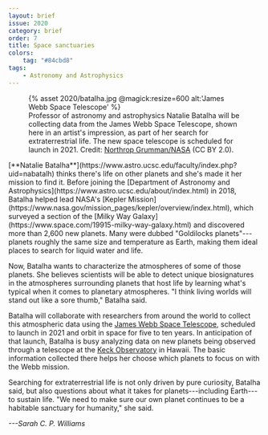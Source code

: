 ```yaml
---
layout: brief
issue: 2020
category: brief
order: 7
title: Space sanctuaries
colors:
    tag: "#84cbd8"
tags:
    - Astronomy and Astrophysics
---
```

<figure class="">
  {% asset 2020/batalha.jpg @magick:resize=600 alt:'James Webb Space Telescope' %}<figcaption>Professor of astronomy and astrophysics Natalie Batalha will be
collecting data from the James Webb Space Telescope, shown here in an
artist&#39;s impression, as part of her search for extraterrestrial life.
The new space telescope is scheduled for launch in 2021. Credit:
<a href="https://www.flickr.com/photos/nasawebbtelescope/16678793810/in/album-72157624413830771/">Northrop
Grumman/NASA</a>
(CC BY 2.0).</figcaption>
</figure>
[**Natalie
Batalha**](https://www.astro.ucsc.edu/faculty/index.php?uid=nabatalh)
thinks there's life on other planets and she's made it her mission to
find it. Before joining the [Department of Astronomy and
Astrophysics](https://www.astro.ucsc.edu/about/index.html) in 2018,
Batalha helped lead NASA's [Kepler
Mission](https://www.nasa.gov/mission_pages/kepler/overview/index.html),
which surveyed a section of the [Milky Way
Galaxy](https://www.space.com/19915-milky-way-galaxy.html) and
discovered more than 2,600 new planets. Many were dubbed "Goldilocks
planets"---planets roughly the same size and temperature as Earth,
making them ideal places to search for liquid water and life.

Now, Batalha wants to characterize the atmospheres of some of those
planets. She believes scientists will be able to detect unique
biosignatures in the atmospheres surrounding planets that host life by
learning what's typical when it comes to planetary atmospheres. "I think
living worlds will stand out like a sore thumb," Batalha said.

Batalha will collaborate with researchers from around the world to
collect this atmospheric data using the [James Webb Space
Telescope](https://www.jwst.nasa.gov/), scheduled to launch in 2021 and
orbit in space for five to ten years. In anticipation of that launch,
Batalha is busy analyzing data on new planets being observed through a
telescope at the [Keck Observatory](http://www.keckobservatory.org/) in
Hawaii. The basic information collected there helps her choose which
planets to focus on with the Webb mission.

Searching for extraterrestrial life is not only driven by pure
curiosity, Batalha said, but also questions about what it takes for
planets---including Earth---to sustain life. "We need to make sure our
own planet continues to be a habitable sanctuary for humanity," she
said.

*---Sarah C. P. Williams*
